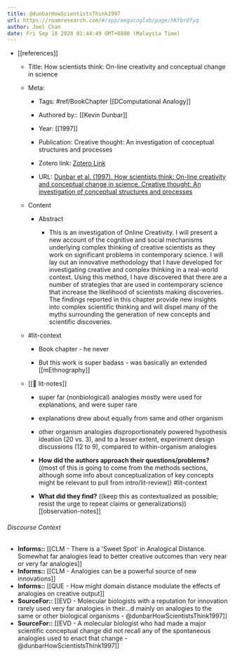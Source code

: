 ```yaml
---
title: @dunbarHowScientistsThink1997
url: https://roamresearch.com/#/app/megacoglab/page/hKfbrOfyq
author: Joel Chan
date: Fri Sep 18 2020 01:44:49 GMT+0800 (Malaysia Time)
---
```


- [[references]]

    - Title: How scientists think: On-line creativity and conceptual change in science

    - Meta:

        - Tags: #ref/BookChapter [[DComputational Analogy]]

        - Authored by:: [[Kevin Dunbar]]

        - Year: [[1997]]

        - Publication: Creative thought: An investigation of conceptual structures and processes

        - Zotero link: [Zotero Link](zotero://select/items/7_KDTELABU)

        - URL: [Dunbar et al. (1997). How scientists think: On-line creativity and conceptual change in science. Creative thought: An investigation of conceptual structures and processes](undefined)

    - Content

        - Abstract

            - This is an investigation of Online Creativity. I will present a new account of the cognitive and social mechanisms underlying complex thinking of creative scientists as they work on significant problems in contemporary science. I will lay out an innovative methodology that I have developed for investigating creative and complex thinking in a real-world context. Using this method, I have discovered that there are a number of strategies that are used in contemporary science that increase the likelihood of scientists making discoveries. The findings reported in this chapter provide new insights into complex scientific thinking and will dispel many of the myths surrounding the generation of new concepts and scientific discoveries.

    - #lit-context

        - Book chapter - he never

        - But this work is super badass - was basically an extended [[mEthnography]]

    - [[📝 lit-notes]]

        - super far (nonbiological) analogies mostly were used for explanations, and were super rare

        - explanations drew about equally from same and other organism

        - other organism analogies disproportionately powered hypothesis ideation (20 vs. 3), and to a lesser extent, experiment design discussions (12 to 9), compared to within-organism analogies

        - **How did the authors approach their questions/problems?** ((most of this is going to come from the methods sections, although some info about conceptualization of key concepts might be relevant to pull from intro/lit-review)) #lit-context

        - **What did they find?** ((keep this as contextualized as possible; resist the urge to repeat claims or generalizations)) [[observation-notes]]

###### Discourse Context

- **Informs::** [[CLM - There is a 'Sweet Spot' in Analogical Distance. Somewhat far analogies lead to better creative outcomes than very near or very far analogies]]
- **Informs::** [[CLM - Analogies can be a powerful source of new innovations]]
- **Informs::** [[QUE - How might domain distance modulate the effects of analogies on creative output]]
- **SourceFor::** [[EVD - Molecular biologists with a reputation for innovation rarely used very far analogies in their...d mainly on analogies to the same or other biological organisms - @dunbarHowScientistsThink1997]]
- **SourceFor::** [[EVD - A molecular biologist who had made a major scientific conceptual change did not recall any of the spontaneous analogies used to enact that change - @dunbarHowScientistsThink1997]]
